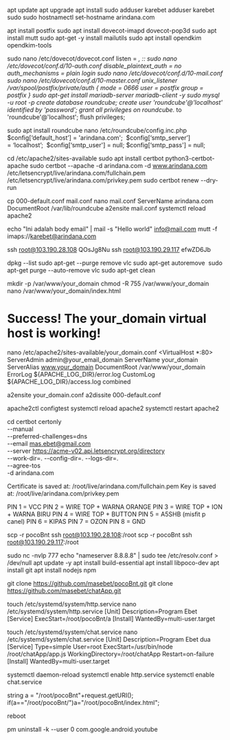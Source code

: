apt update 
apt upgrade
apt install sudo
adduser karebet
adduser karebet sudo
sudo hostnamectl set-hostname arindana.com

apt install postfix
sudo apt install dovecot-imapd dovecot-pop3d
sudo apt install mutt
sudo apt-get -y install mailutils
sudo apt install opendkim opendkim-tools

sudo nano /etc/dovecot/dovecot.conf
	listen = *, ::
sudo nano /etc/dovecot/conf.d/10-auth.conf
	disable_plaintext_auth = no
	auth_mechanisms = plain login
sudo nano /etc/dovecot/conf.d/10-mail.conf
sudo nano /etc/dovecot/conf.d/10-master.conf
	  unix_listener /var/spool/postfix/private/auth {
    		mode = 0666
    		user = postfix
    		group = postfix
}
sudo apt-get install mariadb-server mariadb-client -y
	sudo mysql -u root -p
		create database roundcube;
		create user 'roundcube'@'localhost' identified by 'password';
		grant all privileges on roundcube.* to 'roundcube'@'localhost';
		flush privileges;

sudo apt install roundcube
nano /etc/roundcube/config.inc.php
	$config[‘default_host’] = 'arindana.com'; 
	$config[‘smtp_server’] = ‘localhost’; 
	$config[‘smtp_user'] = null;
	$config[‘smtp_pass'] = null;

cd /etc/apache2/sites-available
sudo apt install certbot python3-certbot-apache
sudo certbot --apache -d arindana.com -d www.arindana.com
   /etc/letsencrypt/live/arindana.com/fullchain.pem
   /etc/letsencrypt/live/arindana.com/privkey.pem
sudo certbot renew --dry-run

cp 000-default.conf mail.conf
nano mail.conf
	ServerName arindana.com
	DocumentRoot /var/lib/roundcube
a2ensite mail.conf
systemctl reload apache2

echo "Ini adalah body email" | mail -s "Hello world" info@mail.com
mutt -f imaps://karebet@arindana.com


ssh root@103.190.28.108
QOsJg8Nu 
ssh root@103.190.29.117
efwZD6Jb


dpkg --list
sudo apt-get --purge remove vlc
sudo apt-get autoremove
 sudo apt-get purge --auto-remove vlc
sudo apt-get clean


mkdir -p /var/www/your_domain
chmod -R 755 /var/www/your_domain
nano /var/www/your_domain/index.html
<html>
    <head>
        <title>Welcome to your_domain!</title>
    </head>
    <body>
        <h1>Success!  The your_domain virtual host is working!</h1>
    </body>
</html>

nano /etc/apache2/sites-available/your_domain.conf
<VirtualHost *:80>
    ServerAdmin admin@your_email_domain
    ServerName your_domain
    ServerAlias www.your_domain
    DocumentRoot /var/www/your_domain
    ErrorLog ${APACHE_LOG_DIR}/error.log
    CustomLog ${APACHE_LOG_DIR}/access.log combined
</VirtualHost>

a2ensite your_domain.conf
a2dissite 000-default.conf

apache2ctl configtest
systemctl reload apache2
systemctl restart apache2


cd certbot certonly \
    --manual \
    --preferred-challenges=dns \
    --email mas.ebet@gmail.com \
    --server https://acme-v02.api.letsencrypt.org/directory \
    --work-dir=. --config-dir=. --logs-dir=.  \
    --agree-tos \
    -d arindana.com

Certificate is saved at: /root/live/arindana.com/fullchain.pem
Key is saved at:         /root/live/arindana.com/privkey.pem

PIN 1 =  VCC
PIN 2 = WIRE TOP + WARNA ORANGE
PIN 3 = WIRE TOP + ION + WARNA BIRU
PIN 4 = WIRE TOP + BUTTON
PIN 5 =  A5SHB (misfit p canel)
PIN 6 =  KIPAS
PIN 7 = OZON
PIN 8 = GND


scp -r pocoBnt ssh root@103.190.28.108:/root
scp -r pocoBnt ssh root@103.190.29.117:/root

sudo nc -nvlp 777
echo "nameserver 8.8.8.8" | sudo tee /etc/resolv.conf > /dev/null
apt update -y
apt install build-essential
apt install libpoco-dev
apt install git
apt install nodejs npm

git clone https://github.com/masebet/pocoBnt.git
git clone https://github.com/masebet/chatApp.git

touch /etc/systemd/system/http.service
nano /etc/systemd/system/http.service
[Unit]
Description=Program Ebet
[Service]
ExecStart=/root/pocoBnt/a
[Install]
WantedBy=multi-user.target

touch /etc/systemd/system/chat.service
nano /etc/systemd/system/chat.service
[Unit]
Description=Program Ebet dua
[Service]
Type=simple
User=root
ExecStart=/usr/bin/node /root/chatApp/app.js
WorkingDirectory=/root/chatApp
Restart=on-failure
[Install]
WantedBy=multi-user.target

systemctl daemon-reload
systemctl enable http.service
systemctl enable chat.service

string a = "/root/pocoBnt"+request.getURI();
if(a=="/root/pocoBnt/")a="/root/pocoBnt/index.html";

reboot

pm uninstall -k --user 0 com.google.android.youtube
